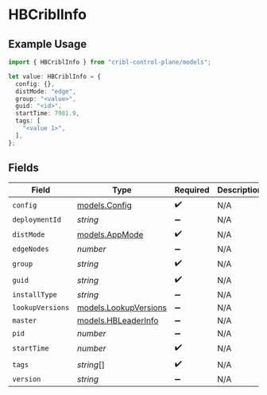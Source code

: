 # HBCriblInfo

## Example Usage

```typescript
import { HBCriblInfo } from "cribl-control-plane/models";

let value: HBCriblInfo = {
  config: {},
  distMode: "edge",
  group: "<value>",
  guid: "<id>",
  startTime: 7981.9,
  tags: [
    "<value 1>",
  ],
};
```

## Fields

| Field                                                | Type                                                 | Required                                             | Description                                          |
| ---------------------------------------------------- | ---------------------------------------------------- | ---------------------------------------------------- | ---------------------------------------------------- |
| `config`                                             | [models.Config](../models/config.md)                 | :heavy_check_mark:                                   | N/A                                                  |
| `deploymentId`                                       | *string*                                             | :heavy_minus_sign:                                   | N/A                                                  |
| `distMode`                                           | [models.AppMode](../models/appmode.md)               | :heavy_check_mark:                                   | N/A                                                  |
| `edgeNodes`                                          | *number*                                             | :heavy_minus_sign:                                   | N/A                                                  |
| `group`                                              | *string*                                             | :heavy_check_mark:                                   | N/A                                                  |
| `guid`                                               | *string*                                             | :heavy_check_mark:                                   | N/A                                                  |
| `installType`                                        | *string*                                             | :heavy_minus_sign:                                   | N/A                                                  |
| `lookupVersions`                                     | [models.LookupVersions](../models/lookupversions.md) | :heavy_minus_sign:                                   | N/A                                                  |
| `master`                                             | [models.HBLeaderInfo](../models/hbleaderinfo.md)     | :heavy_minus_sign:                                   | N/A                                                  |
| `pid`                                                | *number*                                             | :heavy_minus_sign:                                   | N/A                                                  |
| `startTime`                                          | *number*                                             | :heavy_check_mark:                                   | N/A                                                  |
| `tags`                                               | *string*[]                                           | :heavy_check_mark:                                   | N/A                                                  |
| `version`                                            | *string*                                             | :heavy_minus_sign:                                   | N/A                                                  |